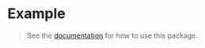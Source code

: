 # Example

> See the [documentation](https://pub.dev/documentation/spot/latest/) for how to use this package.
